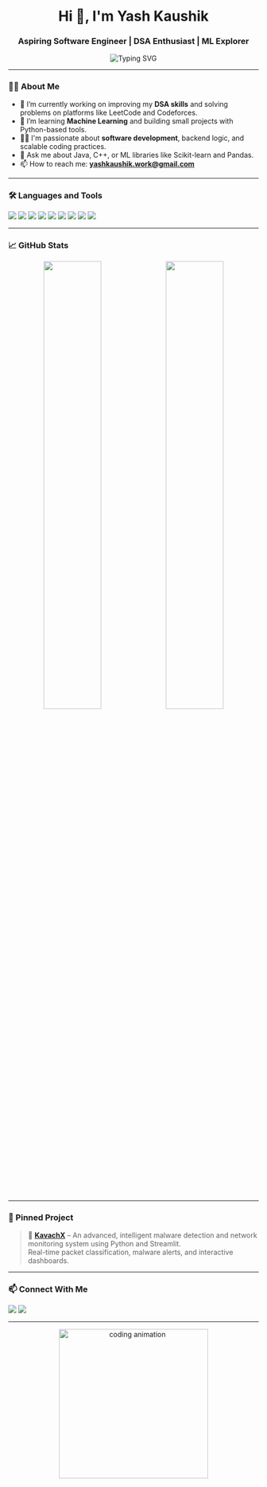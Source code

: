 <h1 align="center">Hi 👋, I'm Yash Kaushik</h1>
<h3 align="center">Aspiring Software Engineer | DSA Enthusiast | ML Explorer</h3>

<p align="center">
  <img src="https://readme-typing-svg.herokuapp.com?font=Fira+Code&size=22&pause=1000&center=true&vCenter=true&width=440&lines=Java+%7C+C+%7C+C%2B%2B+%7C+Python+%7C+ML+Tools+%7C+DSA+Focused" alt="Typing SVG" />
</p>

---

### 🧑‍💻 About Me
- 🔭 I’m currently working on improving my **DSA skills** and solving problems on platforms like LeetCode and Codeforces.
- 🌱 I’m learning **Machine Learning** and building small projects with Python-based tools.
- 👨‍🎓 I'm passionate about **software development**, backend logic, and scalable coding practices.
- 💬 Ask me about Java, C++, or ML libraries like Scikit-learn and Pandas.
- 📫 How to reach me: **yashkaushik.work@gmail.com**

---

### 🛠️ Languages and Tools
<p align="left">
  <img src="https://img.shields.io/badge/C-00599C?style=for-the-badge&logo=c&logoColor=white" />
  <img src="https://img.shields.io/badge/C++-00599C?style=for-the-badge&logo=c%2B%2B&logoColor=white" />
  <img src="https://img.shields.io/badge/Java-ED8B00?style=for-the-badge&logo=java&logoColor=white" />
  <img src="https://img.shields.io/badge/Python-3776AB?style=for-the-badge&logo=python&logoColor=white" />
  <img src="https://img.shields.io/badge/TensorFlow-FF6F00?style=for-the-badge&logo=TensorFlow&logoColor=white" />
  <img src="https://img.shields.io/badge/scikit--learn-F7931E?style=for-the-badge&logo=scikit-learn&logoColor=white" />
  <img src="https://img.shields.io/badge/NumPy-013243?style=for-the-badge&logo=numpy&logoColor=white" />
  <img src="https://img.shields.io/badge/Pandas-150458?style=for-the-badge&logo=pandas&logoColor=white" />
  <img src="https://img.shields.io/badge/Git-F05032?style=for-the-badge&logo=git&logoColor=white" />
</p>

---

### 📈 GitHub Stats
<p align="center">
  <img src="https://github-readme-stats.vercel.app/api?username=yashkaushik4&show_icons=true&theme=github_dark&hide_border=true" width="48%"/>
  <img src="https://github-readme-streak-stats.herokuapp.com/?user=yashkaushik4&theme=github-dark&hide_border=true" width="48%"/>
</p>

---

### 📌 Pinned Project
> 🚨 **[KavachX](https://github.com/yashkaushik4/KavachX)** – An advanced, intelligent malware detection and network monitoring system using Python and Streamlit.  
> Real-time packet classification, malware alerts, and interactive dashboards.

---

### 📫 Connect With Me
<p>
  <a href="mailto:yashkaushik.work@gmail.com"><img src="https://img.shields.io/badge/Gmail-D14836?style=for-the-badge&logo=gmail&logoColor=white"/></a>
  <a href="https://www.linkedin.com/in/yash-kaushik-824aa2264/" target="_blank"><img src="https://img.shields.io/badge/LinkedIn-0A66C2?style=for-the-badge&logo=linkedin&logoColor=white"/></a>
</p>

---

<p align="center">
  <img src="https://media.giphy.com/media/qgQUggAC3Pfv687qPC/giphy.gif" width="300" alt="coding animation">
</p>
